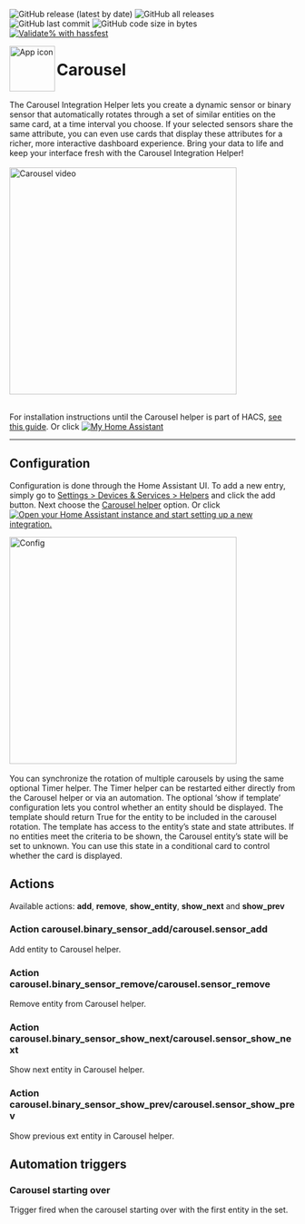 <!-- markdownlint-disable MD041 -->
![GitHub release (latest by date)](https://img.shields.io/github/v/release/kgn3400/carousel)
![GitHub all releases](https://img.shields.io/github/downloads/kgn3400/carousel/total)
![GitHub last commit](https://img.shields.io/github/last-commit/kgn3400/carousel)
![GitHub code size in bytes](https://img.shields.io/github/languages/code-size/kgn3400/carousel)
[![Validate% with hassfest](https://github.com/kgn3400/carousel/workflows/Validate%20with%20hassfest/badge.svg)](https://github.com/kgn3400/carousel/actions/workflows/hassfest.yaml)

<img align="left" width="80" height="80" src="https://kgn3400.github.io/carousel/assets/icon.png" alt="App icon">

# Carousel

<br/>
The Carousel Integration Helper lets you create a dynamic sensor or binary sensor that automatically rotates through a set of similar entities on the same card, at a time interval you choose. If your selected sensors share the same attribute, you can even use cards that display these attributes for a richer, more interactive dashboard experience. Bring your data to life and keep your interface fresh with the Carousel Integration Helper!
<br/>
<br/>

<img src="https://kgn3400.github.io/carousel/assets/carousel_video.gif" width="400" height="auto" alt="Carousel video">

<br/>
<br/>

For installation instructions until the Carousel helper is part of HACS, [see this guide](https://hacs.xyz/docs/faq/custom_repositories).
Or click [![My Home Assistant](https://img.shields.io/badge/Home%20Assistant-%2341BDF5.svg?style=flat&logo=home-assistant&label=Add%20to%20HACS)](https://my.home-assistant.io/redirect/hacs_repository/?owner=kgn3400&repository=carousel&category=integration)

---

## Configuration

Configuration is done through the Home Assistant UI. To add a new entry, simply go to [Settings > Devices & Services > Helpers](https://my.home-assistant.io/redirect/helpers) and click the add button. Next choose the [Carousel helper](https://my.home-assistant.io/redirect/config_flow_start?domain=carousel) option.
Or click
[![Open your Home Assistant instance and start setting up a new integration.](https://my.home-assistant.io/badges/config_flow_start.svg)](https://my.home-assistant.io/redirect/config_flow_start/?domain=carousel)

<!-- <img src="images/config.png" width="400" height="auto" alt="Config"> -->
<img src="https://kgn3400.github.io/carousel/assets/config.png" width="400" height="auto" alt="Config">
<br/>
<br/>
You can synchronize the rotation of multiple carousels by using the same optional Timer helper. The Timer helper can be restarted either directly from the Carousel helper or via an automation.
The optional ‘show if template’ configuration lets you control whether an entity should be displayed. The template should return True for the entity to be included in the carousel rotation. The template has access to the entity’s state and state attributes.
If no entities meet the criteria to be shown, the Carousel entity’s state will be set to unknown. You can use this state in a conditional card to control whether the card is displayed.

## Actions

Available actions: __add__, __remove__, __show_entity__, __show_next__ and __show_prev__

### Action carousel.binary_sensor_add/carousel.sensor_add

Add entity to Carousel helper.

### Action carousel.binary_sensor_remove/carousel.sensor_remove

Remove entity from Carousel helper.

### Action carousel.binary_sensor_show_next/carousel.sensor_show_next

Show next entity in Carousel helper.

### Action carousel.binary_sensor_show_prev/carousel.sensor_show_prev

Show previous ext entity in Carousel helper.

## Automation triggers

### Carousel starting over

Trigger fired when the carousel starting over with the first entity in the set.

